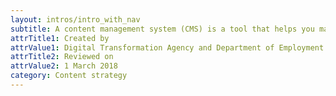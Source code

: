 ```yaml
---
layout: intros/intro_with_nav
subtitle: A content management system (CMS) is a tool that helps you manage content all in one place. Avoid problems later by choosing and optimising the best CMS for your purposes from the start.
attrTitle1: Created by
attrValue1: Digital Transformation Agency and Department of Employment
attrTitle2: Reviewed on 
attrValue2: 1 March 2018
category: Content strategy
---
```

